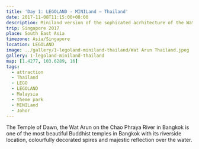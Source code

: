 ```yaml
---
title: 'Day 1: LEGOLAND - MINILand – Thailand'
date: 2017-11-08T11:15:00+08:00
description: Miniland version of the sophicated acrhitecture of the Wat Arun, Thailand and the towering spires of the majestic Temple of Dawn.
trip: Singapore 2017
place: South East Asia
timezone: Asia/Singapore
location: LEGOLAND
image: ../gallery/1-legoland-miniland-thailand/Wat Arun Thailand.jpeg
gallery: 1-legoland-miniland-thailand
map: [1.4277, 103.6289, 16]
tags:
  - attraction
  - Thailand
  - LEGO
  - LEGOLAND
  - Malaysia
  - theme park
  - MINILand
  - Johor
---
```


The Temple of Dawn, the Wat Arun on the Chao Phraya River in Bangkok is one of the most beautiful Buddhist temples in Bangkok with its riverside location, colourfully decorated spires and majestic reflection over the water.
